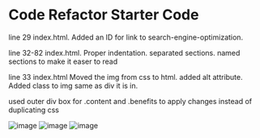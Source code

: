 # Code Refactor Starter Code

line 29 index.html.   Added an ID for link to search-engine-optimization.

line 32-82 index.html.  Proper indentation. separated sections.  named sections to make it easer to read

line 33 index.html  Moved the img from css to html.  added alt attribute.  Added class to img same as div it is in.


used outer div box for .content and .benefits to apply changes instead of duplicating css 

 
![image](https://user-images.githubusercontent.com/78326815/109404964-fcb45580-7930-11eb-895c-6757a88c7a14.png)
![image](https://user-images.githubusercontent.com/78326815/109404980-39804c80-7931-11eb-88c2-65e8a04be7e4.png)
![image](https://user-images.githubusercontent.com/78326815/109405043-d216cc80-7931-11eb-8bf3-a4c15f804b87.png)
